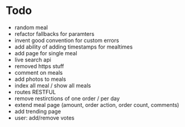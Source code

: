 # Todo

* random meal
* refactor fallbacks for paramters
* invent good convention for custom errors
* add ability of adding timestamps for mealtimes
* add page for single meal
* live search api
* removed https stuff
* comment on meals
* add photos to meals
* index all meal / show all meals
* routes RESTFUL
* remove restirctions of one order / per day
* extend meal page (amount, order action, order count, comments)
* add trending page
* user: add/remove votes
